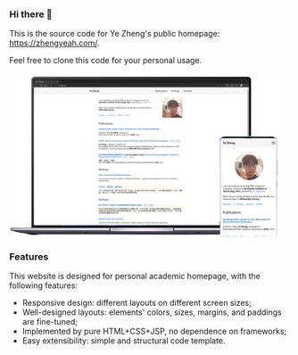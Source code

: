 ### Hi there 👋

This is the source code for Ye Zheng's public homepage: https://zhengyeah.com/. 

Feel free to clone this code for your personal usage.

![](/images/screen-website.png)

### Features

This website is designed for personal academic homepage, with the following features:

* Responsive design: different layouts on different screen sizes;
* Well-designed layouts: elements' colors, sizes, margins, and paddings are fine-tuned;
* Implemented by pure HTML+CSS+JSP, no dependence on frameworks;
* Easy extensibility: simple and structural code template. 


<!--
**ZhengYeah/ZhengYeah** is a ✨ _special_ ✨ repository because its `README.md` (this file) appears on your GitHub profile.

Here are some ideas to get you started:

- 🔭 I’m currently working on ...
- 🌱 I’m currently learning ...
- 👯 I’m looking to collaborate on ...
- 🤔 I’m looking for help with ...
- 💬 Ask me about ...
- 📫 How to reach me: ...
- 😄 Pronouns: ...
- ⚡ Fun fact: ...
-->
